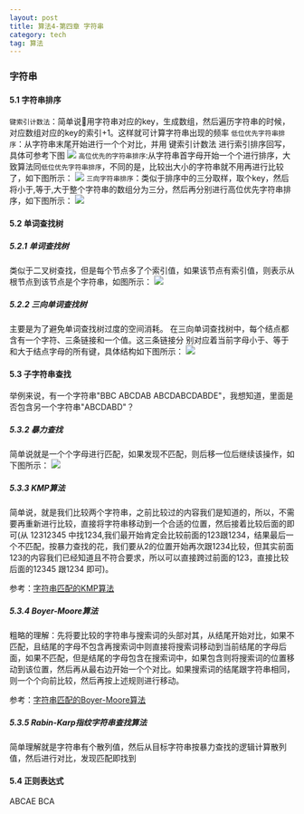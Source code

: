 ```yaml
---
layout: post
title: 算法4-第四章 字符串
category: tech
tag: 算法
---
```


### 字符串

#### 5.1 字符串排序
`键索引计数法`：简单说用字符串对应的key，生成数组，然后遍历字符串的时候，对应数组对应的key的索引+1。这样就可计算字符串出现的频率
`低位优先字符串排序`：从字符串末尾开始进行一个个对比，并用 键索引计数法 进行索引排序回写，具体可参考下图
![](http://qiniucdn.dgars.com/%E5%B1%8F%E5%B9%95%E5%BF%AB%E7%85%A7%202019-04-24%20%E4%B8%8B%E5%8D%8811.43.36.png)
`高位优先的字符串排序`:从字符串首字母开始一个个进行排序，大致算法同`低位优先字符串排序`，不同的是，比较出大小的字符串就不用再进行比较了，如下图所示：
![](http://qiniucdn.dgars.com/%E5%B1%8F%E5%B9%95%E5%BF%AB%E7%85%A7%202019-04-24%20%E4%B8%8B%E5%8D%8811.49.27.png)
`三向字符串排序`：类似于排序中的三分取样，取个key，然后将小于,等于,大于整个字符串的数组分为三分，然后再分别进行高位优先字符串排序，如下图所示：
![](http://qiniucdn.dgars.com/%E5%B1%8F%E5%B9%95%E5%BF%AB%E7%85%A7%202019-04-24%20%E4%B8%8B%E5%8D%8811.52.23.png)

#### 5.2 单词查找树
##### 5.2.1 单词查找树
类似于二叉树查找，但是每个节点多了个索引值，如果该节点有索引值，则表示从根节点到该节点是个字符串，如图所示：
![](http://qiniucdn.dgars.com/%E5%B1%8F%E5%B9%95%E5%BF%AB%E7%85%A7%202019-04-27%20%E4%B8%8A%E5%8D%889.34.36.png)

##### 5.2.2 三向单词查找树
主要是为了避免单词查找树过度的空间消耗。
在三向单词查找树中，每个结点都含有一个字符、三条链接和一个值。这三条链接分 别对应着当前字母小于、等于和大于结点字母的所有键，具体结构如下图所示：
![](http://qiniucdn.dgars.com/%E5%B1%8F%E5%B9%95%E5%BF%AB%E7%85%A7%202019-04-27%20%E4%B8%8A%E5%8D%889.43.50.png)

#### 5.3 子字符串查找

举例来说，有一个字符串"BBC ABCDAB ABCDABCDABDE"，我想知道，里面是否包含另一个字符串"ABCDABD"？

##### 5.3.2 暴力查找
简单说就是一个个字母进行匹配，如果发现不匹配，则后移一位后继续该操作，如下图所示：
![](http://qiniucdn.dgars.com/%E5%B1%8F%E5%B9%95%E5%BF%AB%E7%85%A7%202019-04-27%20%E4%B8%8B%E5%8D%885.27.40.png)
##### 5.3.3 KMP算法
简单说，就是我们比较两个字符串，之前比较过的内容我们是知道的，所以，不需要再重新进行比较，直接将字符串移动到一个合适的位置，然后接着比较后面的即可(从 12312345 中找1234,我们最开始肯定会比较前面的123跟1234，结果最后一个不匹配，按暴力查找的花，我们要从2的位置开始再次跟1234比较，但其实前面123的内容我们已经知道且不符合要求，所以可以直接跨过前面的123，直接比较后面的12345 跟1234 即可)。

参考：[字符串匹配的KMP算法](http://www.ruanyifeng.com/blog/2013/05/Knuth%E2%80%93Morris%E2%80%93Pratt_algorithm.html#comment-text)

##### 5.3.4 Boyer-Moore算法
粗略的理解：先将要比较的字符串与搜索词的头部对其，从结尾开始对比，如果不匹配，且结尾的字母不包含再搜索词中则直接将搜索词移动到当前结尾的字母后面，如果不匹配，但是结尾的字母包含在搜索词中，如果包含则将搜索词的位置移动到该位置，然后再从最右边开始一个个对比。如果搜索词的结尾跟字符串相同，则一个个向前比较，然后再按上述规则进行移动。

参考：[字符串匹配的Boyer-Moore算法](http://www.ruanyifeng.com/blog/2013/05/boyer-moore_string_search_algorithm.html)

##### 5.3.5 Rabin-Karp指纹字符串查找算法
简单理解就是字符串有个散列值，然后从目标字符串按暴力查找的逻辑计算散列值，然后进行对比，发现匹配即找到


#### 5.4 正则表达式
 
 ABCAE
 BCA
